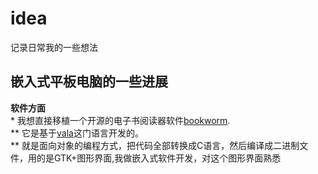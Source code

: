 # idea
记录日常我的一些想法
## 嵌入式平板电脑的一些进展
**软件方面** <br> 
	* 我想直接移植一个开源的电子书阅读器软件[bookworm](https://github.com/babluboy/bookworm).<br>
	** 它是基于[vala](https://github.com/GNOME/vala)这门语言开发的。<br>
	** 就是面向对象的编程方式，把代码全部转换成C语言，然后编译成二进制文件，用的是GTK+图形界面,我做嵌入式软件开发，对这个图形界面熟悉 
